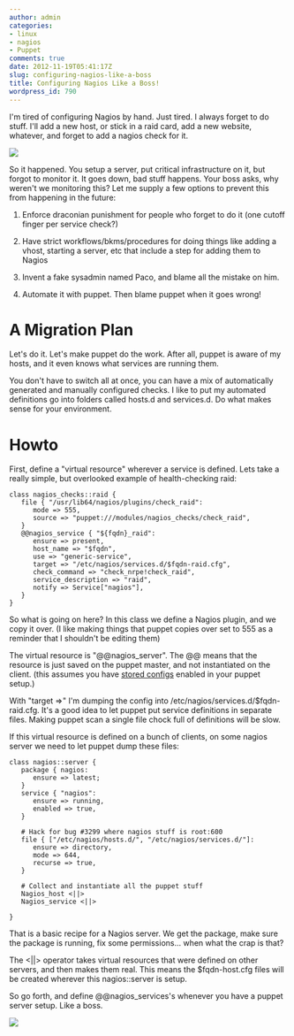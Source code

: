 ```yaml
---
author: admin
categories:
- linux
- nagios
- Puppet
comments: true
date: 2012-11-19T05:41:17Z
slug: configuring-nagios-like-a-boss
title: Configuring Nagios Like a Boss!
wordpress_id: 790
---
```


I'm tired of configuring Nagios by hand. Just tired. I always forget to do stuff. I'll add a new host, or stick in a raid card, add a new website, whatever, and forget to add a nagios check for it.

[![](/uploads/nagiosforget.png)](/uploads/nagiosforget.png)

So it happened. You setup a server, put critical infrastructure on it, but forgot to monitor it. It goes down, bad stuff happens. Your boss asks, why weren't we monitoring this? Let me supply a few options to prevent this from happening in the future:



	
  1. Enforce draconian punishment for people who forget to do it (one cutoff finger per service check?)

	
  2. Have strict workflows/bkms/procedures for doing things like adding a vhost, starting a server, etc that include a step for adding them to Nagios

	
  3. Invent a fake sysadmin named Paco, and blame all the mistake on him.

	
  4. Automate it with puppet. Then blame puppet when it goes wrong!




# A Migration Plan


Let's do it. Let's make puppet do the work. After all, puppet is aware of my hosts, and it even knows what services are running them.

You don't have to switch all at once, you can have a mix of automatically generated and manually configured checks. I like to put my automated definitions go into folders called hosts.d and services.d. Do what makes sense for your environment.


# Howto


First, define a "virtual resource" wherever a service is defined. Lets take a really simple, but overlooked example of health-checking raid:

    
    class nagios_checks::raid {
       file { "/usr/lib64/nagios/plugins/check_raid":
          mode => 555,
          source => "puppet:///modules/nagios_checks/check_raid",
       }
       @@nagios_service { "${fqdn}_raid":
          ensure => present,
          host_name => "$fqdn",
          use => "generic-service",
          target => "/etc/nagios/services.d/$fqdn-raid.cfg",
          check_command => "check_nrpe!check_raid",
          service_description => "raid",
          notify => Service["nagios"],
       }
    }


So what is going on here? In this class we define a Nagios plugin, and we copy it over. (I like making things that puppet copies over set to 555 as a reminder that I shouldn't be editing them)

The virtual resource is "@@nagios_server". The @@ means that the resource is just saved on the puppet master, and not instantiated on the client. (this assumes you have [stored configs](http://projects.puppetlabs.com/projects/puppet/wiki/Using_Stored_Configuration) enabled in your puppet setup.)

With "target =>" I'm dumping the config into /etc/nagios/services.d/$fqdn-raid.cfg. It's a good idea to let puppet put service definitions in separate files. Making puppet scan a single file chock full of definitions will be slow.

If this virtual resource is defined on a bunch of clients, on some nagios server we need to let puppet dump these files:

    
    class nagios::server {
       package { nagios:
          ensure => latest;
       }
       service { "nagios":
          ensure => running,
          enabled => true,
       }
    
       # Hack for bug #3299 where nagios stuff is root:600
       file { ["/etc/nagios/hosts.d/", "/etc/nagios/services.d/"]:
          ensure => directory,
          mode => 644,
          recurse => true,
       }
    
       # Collect and instantiate all the puppet stuff
       Nagios_host <||>
       Nagios_service <||>
    
    }


That is a basic recipe for a Nagios server. We get the package, make sure the package is running, fix some permissions... when what the crap is that?

The <||> operator takes virtual resources that were defined on other servers, and then makes them real. This means the $fqdn-host.cfg files will be created wherever this nagios::server is setup.

So go forth, and define @@nagios_services's whenever you have a puppet server setup. Like a boss.

[![](/uploads/gravitron-300x225.jpg)](/uploads/gravitron.jpg)
